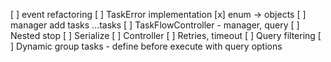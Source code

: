 [ ] event refactoring
[ ] TaskError implementation
[x] enum -> objects
[ ] manager add tasks ...tasks
[ ] TaskFlowController - manager, query
[ ] Nested stop
[ ] Serialize
[ ] Controller
[ ] Retries, timeout
[ ] Query filtering
[ ] Dynamic group tasks - define before execute with query options